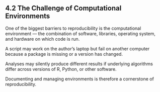 ## 4.2 The Challenge of Computational Environments

One of the biggest barriers to reproducibility is the computational environment — the combination of software, libraries, operating system, and hardware on which code is run.

A script may work on the author’s laptop but fail on another computer because a package is missing or a version has changed.

Analyses may silently produce different results if underlying algorithms differ across versions of R, Python, or other software.

Documenting and managing environments is therefore a cornerstone of reproducibility.
